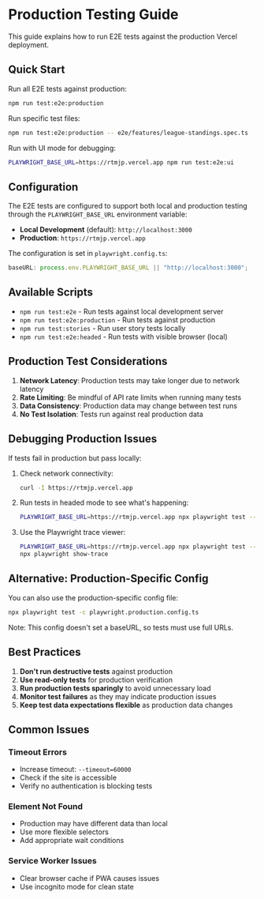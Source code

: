 # Production Testing Guide

This guide explains how to run E2E tests against the production Vercel deployment.

## Quick Start

Run all E2E tests against production:

```bash
npm run test:e2e:production
```

Run specific test files:

```bash
npm run test:e2e:production -- e2e/features/league-standings.spec.ts
```

Run with UI mode for debugging:

```bash
PLAYWRIGHT_BASE_URL=https://rtmjp.vercel.app npm run test:e2e:ui
```

## Configuration

The E2E tests are configured to support both local and production testing through the `PLAYWRIGHT_BASE_URL` environment variable:

- **Local Development** (default): `http://localhost:3000`
- **Production**: `https://rtmjp.vercel.app`

The configuration is set in `playwright.config.ts`:

```typescript
baseURL: process.env.PLAYWRIGHT_BASE_URL || "http://localhost:3000";
```

## Available Scripts

- `npm run test:e2e` - Run tests against local development server
- `npm run test:e2e:production` - Run tests against production
- `npm run test:stories` - Run user story tests locally
- `npm run test:e2e:headed` - Run tests with visible browser (local)

## Production Test Considerations

1. **Network Latency**: Production tests may take longer due to network latency
2. **Rate Limiting**: Be mindful of API rate limits when running many tests
3. **Data Consistency**: Production data may change between test runs
4. **No Test Isolation**: Tests run against real production data

## Debugging Production Issues

If tests fail in production but pass locally:

1. Check network connectivity:

   ```bash
   curl -I https://rtmjp.vercel.app
   ```

2. Run tests in headed mode to see what's happening:

   ```bash
   PLAYWRIGHT_BASE_URL=https://rtmjp.vercel.app npx playwright test --headed
   ```

3. Use the Playwright trace viewer:
   ```bash
   PLAYWRIGHT_BASE_URL=https://rtmjp.vercel.app npx playwright test --trace on
   npx playwright show-trace
   ```

## Alternative: Production-Specific Config

You can also use the production-specific config file:

```bash
npx playwright test -c playwright.production.config.ts
```

Note: This config doesn't set a baseURL, so tests must use full URLs.

## Best Practices

1. **Don't run destructive tests** against production
2. **Use read-only tests** for production verification
3. **Run production tests sparingly** to avoid unnecessary load
4. **Monitor test failures** as they may indicate production issues
5. **Keep test data expectations flexible** as production data changes

## Common Issues

### Timeout Errors

- Increase timeout: `--timeout=60000`
- Check if the site is accessible
- Verify no authentication is blocking tests

### Element Not Found

- Production may have different data than local
- Use more flexible selectors
- Add appropriate wait conditions

### Service Worker Issues

- Clear browser cache if PWA causes issues
- Use incognito mode for clean state
